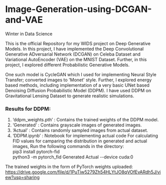 # Image-Generation-using-DCGAN-and-VAE
Winter in Data Science

This is the official Repository for my WIDS project on Deep Generative Models.
In this project, I have implemented the Deep Convolutional Generative ADversarial Network (DCGAN) on Celeba Dataset and Variational AutoEncoder (VAE) on the MNIST Dataset.
Further, in this project, I explored different Probabilistic Generative Models.

One such model is CycleGAN which I used for implementing Neural Style Transfer; converted images to 'Monet' style.
Further, I explored energy based methods, including implementation of a very basic UNet based Denoising Diffusion Probabilistic Model (DDPM). I have used DDPM on Gravitational Lensing Dataset to generate realistic simulations.

### Results for DDPM:
1. ‘ddpm_weights.pth’ : Contains the trained weights of the DDPM model.
2. ‘Generated’ : Contains grayscale images of generated images.
3. ‘Actual’ : Contains randomly sampled images from actual dataset.
4. ‘DDPM.ipynb’ : Notebook for implementing actual code
For calculating FID values for camparing the distribution in generated and actual images,
Run the following commands in the directory: </br>
pip3 install pytorch-fid </br>
python3 -m pytorch_fid Generated Actual --device cuda:0 </br>

The trained weights in the form of PyTorch weights uploaded: https://drive.google.com/file/d/1PuTiw5279Zh54HLYtJO8qVOfEvARdh5J/view?usp=sharing

